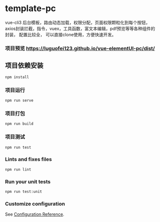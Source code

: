 # template-pc
vue-cli3 后台模板，路由动态加载，权限分配，页面权限颗粒化到每个按钮，
axios封装拦截，指令，vuex，工具函数，富文本编辑，pdf预览等等各种组件的封装， 配置比较全，
可以直接clone使用，方便快速开发。
### 项目预览 https://luguofei123.github.io/vue-elementUI-pc/dist/

## 项目依赖安装
```
npm install
```

### 项目运行
```
npm run serve
```

### 项目打包
```
npm run build
```

### 项目测试
```
npm run test
```

### Lints and fixes files
```
npm run lint
```

### Run your unit tests
```
npm run test:unit
```

### Customize configuration
See [Configuration Reference](https://cli.vuejs.org/config/).
